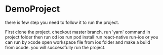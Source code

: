 # DemoProject

there is few step you need to follow it to run the project.

First clone the project.
checkout master branch.
run 'yarn' command in project folder
then run cd ios
run pod install
run react-native run-ios
or you can run by xcode open workspace file from ios folder and make a build from xcode.
you will successfully run the project.
